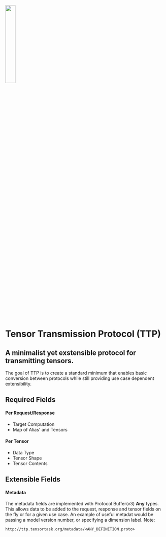 <img src="https://storage.googleapis.com/ttp-static/ttp_transparent.png" width="25%">

# Tensor Transmission Protocol (TTP)
## A minimalist yet exstensible protocol for transmitting tensors.

The goal of TTP is to create a standard minimum that enables basic conversion between protocols while still providing use case dependent extensibility.

## Required Fields
#### Per Request/Response
* Target Computation
* Map of Alias' and Tensors 

#### Per Tensor
* Data Type
* Tensor Shape
* Tensor Contents

## Extensible Fields
#### Metadata
The metadata fields are implemented with Protocol Buffer(v3) **Any** types. This allows data to be added to the request, response and tensor fields on the fly or for a given use case. An example of useful metadat would be passing a model version number, or specifying a dimension label. Note:

```
http://ttp.tensortask.org/metadata/<ANY_DEFINITION.proto>
```

